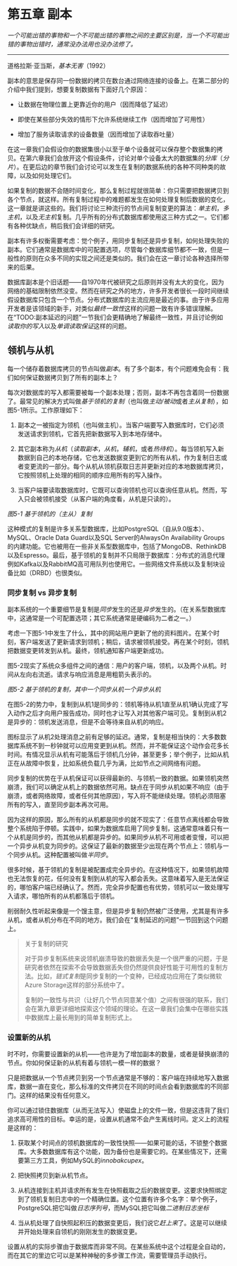 # 第五章 副本

*一个可能出错的事物和一个不可能出错的事物之间的主要区别是，当一个不可能出错的事物出错时，通常没办法用也没办法修了。*

---

道格拉斯·亚当斯，*基本无害*（1992）

副本的意思是保存同一份数据的拷贝在数台通过网络连接的设备上。在第二部分的介绍中我们提到，想要复制数据有下面好几个原因：

* 让数据在物理位置上更靠近你的用户（因而降低了延迟）

* 即使在某些部分失效的情形下允许系统继续工作（因而增加了可用性）

* 增加了服务读取请求的设备数量（因而增加了读取吞吐量）

在这一章我们会假设你的数据集很小以至于单个设备就可以保存整个数据集的拷贝。在第六章我们会放开这个假设条件，讨论对单个设备太大的数据集的*分库*（*分片*）。在更后边的章节我们会讨论可以发生在复制的数据系统的各种不同种类的故障，以及如何处理它们。

如果复制的数据不会随时间变化，那么复制过程就很简单：你只需要把数据拷贝到各个节点，就这样。所有复制过程中的难题都发生在如何处理复制后数据的变化，这一章就是讲这些的。我们将讨论三种流行的节点间复制变更的算法：*单主机*，*多主机*，以及*无主机*复制。几乎所有的分布式数据库都使用这三种方式之一。它们都有各种优缺点，稍后我们会详细的研究。

副本有许多权衡需要考虑：觉个例子，用同步复制还是异步复制，如何处理失败的副本。它们通常是数据库中的可配置选项，尽管每个数据库细节都不一致，但是一般性的原则在众多不同的实现之间还是类似的。我们会在这一章讨论各种选择所带来的后果。

数据库副本是个旧话题——自1970年代被研究之后原则并没有太大的变化，因为网络的基础限制依然没变。然而在研究之外的地方，许多开发者很长一段时间继续假设数据库只包含一个节点。分布式数据库的主流应用是最近的事。由于许多应用开发者是该领域的新手，对类似*最终一致性*这样的问题一致有许多错误理解。在“TODO:副本延迟的问题”一节我们会更精确地了解最终一致性，并且讨论例如*读取你的写入*以及*单调读取保证*这样的问题。

## 领机与从机

每一个储存着数据库拷贝的节点叫做*副本*。有了多个副本，有个问题难免会有：我们如何保证数据拷贝到了所有的副本上？

每次对数据库的写入都需要被每一个副本处理；否则，副本不再包含着同一份数据了。最常见的解决方式叫做*基于领机的复制*（也叫做*主动/被动*或者*主从复制*），如图5-1所示。工作原理如下：

1. 副本之一被指定为领机（也叫做主机）。当客户端要写入数据库时，它们必须发送请求到领机，它首先把新数据写入到本地存储中。

2. 其它副本称为*从机*（*读取副本*，*从机*，*辅机*，或者*热待机*）。每当领机写入新数据到自己的本地存储，它也发送数据变更到它的所有从机，作为复制日志或者变更流的一部分。每个从机从领机获取日志并更新对应的本地数据库拷贝，它按照领机上处理的相同的顺序应用所有的写入操作。

3. 当客户端要读取数据库时，它既可以查询领机也可以查询任意从机。然而，写入只会被领机接受（从客户端的角度看，从机是只读的）。

*图5-1 基于领机的（主从）复制*

这种模式的复制是许多关系型数据库，比如PostgreSQL（自从9.0版本）、MySQL、Oracle Data Guard以及SQL Server的AlwaysOn Availability Groups的内建功能。它也被用在一些非关系型数据库中，包括了MongoDB、RethinkDB以及Espresso。最后，基于领机的复制并不只局限于数据库：分布式的消息代理例如Kafka以及RabbitMQ高可用队列也使用它。一些网络文件系统以及复制块设备比如（DRBD）也很类似。

### 同步复制 vs 异步复制

副本系统的一个重要细节是复制是*同步*发生的还是*异步*发生的。（在关系型数据库中，这通常是一个可配置选项；其它系统通常是硬编码为二者之一。）

考虑一下图5-1中发生了什么，其中的网站用户更新了他的资料图片。在某个时刻，客户端发送了更新请求到领机；稍后，请求被领机接受。再在某个时刻，领机把数据变更转发到从机。最终，领机通知客户端更新成功。

图5-2现实了系统众多组件之间的通信：用户的客户端，领机，以及两个从机。时间从左向右流逝。请求与响应消息是用粗箭头表示的。

*图5-2 基于领机的复制，其中一个同步从机一个异步从机*

在图5-2的势力中，复制到从机1是同步的：领机等待从机1直至从机1确认完成了写入动作之后才向用户报告成功，同时也才让写入对其他客户端可见。复制到从机2是异步的：领机发送消息，但是不会等待来自从机的响应。

图标显示了从机2处理消息之前有足够的延迟。通常，复制是相当快的：大多数数据库系统不到一秒钟就可以应用变更到从机。然而，并不能保证这个动作会花多长时间。有情况显示从机有可能落后于领机几分钟，甚至更多；举个例子，比如从机正在从故障中恢复，比如系统负载几乎为满，比如节点之间网络有问题。

同步复制的优势在于从机保证可以获得最新的、与领机一致的数据。如果领机突然崩溃，我们可以确定从机上的数据依然可用。缺点在于同步从机如果不响应（由于崩溃，或者网络故障，或者任何其他原因），写入将不能继续处理。领机必须阻塞所有的写入，直至同步副本再次可用。

因为这样的原因，那么所有的从机都是同步的就不现实了：任意节点离线都会导致整个系统陷于停顿。实践中，如果为数据库启用了同步复制，这通常意味着只有一个从机是同步的，而其他从机都是异步的。如果同步从机不可用或者变慢，可以把一个异步从机变为同步的。这保证了最新的数据至少出现在两个节点上：领机与一个同步从机。这种配置被叫做*半同步*。

很多时候，基于领机的复制是被配置成完全异步的。在这种情况下，如果领机故障也无法恢复的花，任何没有复制到从机的写入都会丢失。这意味着写入是无法保证的，哪怕客户端已经确认了。然而，完全异步配置也有优势，领机可以一致处理写入请求，哪怕所有的从机都落后于领机。

削弱耐久性听起来像是一个馊主意，但是异步复制仍然被广泛使用，尤其是有许多从机，或者从机分布在不同的地方。我们会在“复制延迟的问题”一节回到这个问题上。

> 关于复制的研究
>
> 对于异步复制系统来说领机崩溃导致的数据丢失是一个很严重的问题，于是研究者依然在探索不会导致数据丢失但仍然提供良好性能于可用性的复制方法。比如，*链式复制*是同步复制的一个变种，已经成功应用在了类似微软Azure Storage这样的部分系统中了。
>
> 复制的一致性与共识（让好几个节点同意某个值）之间有很强的联系，我们会在第九章更详细地探索这个领域的理论。在这一章我们会集中在哪些实践中数据库上最长用到的简单复制形式上。

### 设置新的从机

时不时，你需要设置新的从机——也许是为了增加副本的数量，或者是替换崩溃的节点。你如何保证新的从机有着与领机一模一样的数据？

只是把数据从一个节点拷贝到另一个节点通常是不够的：客户端在持续地写入数据库，数据一直在变化，那么标准的文件拷贝在不同的时间点会看到数据库的不同部门。这样的结果没有任何意义。

你可以通过锁住数据库（从而无法写入）使磁盘上的文件一致，但是这违背了我们追求高可用性的目标。幸运的是，设置从机通常不会产生离线时间。定义上的流程是这样的：

1. 获取某个时间点的领机数据库的一致性快照——如果可能的话，不锁整个数据库。大多数数据库有这个功能，因为备份也是需要它的。在某些情况下，还需要第三方工具，例如MySQL的*innobakcupex*。

2. 把快照拷贝到新从机节点。

3. 从机连接到主机并请求所有发生在快照截取之后的数据变更。这要求快照绑定到了领机复制日志中的一个精确位置。这个位置有许多个名字：举个例子，PostgreSQL把它叫做*日志序列号*，而MySQL把它叫做*二进制日志坐标*

4. 当从机处理了自快照起积压的数据变更后，我们说它*赶上来*了。这是可以继续并开始处理来自领机的刚刚发生的数据变更。

设置从机的实际步骤由于数据库而非常不同。在某些系统中这个过程是全自动的，而在其它的里边它可以是某种神秘的多步骤工作流，需要管理员手动执行。